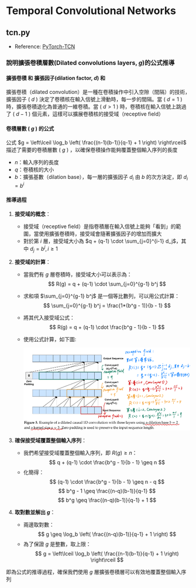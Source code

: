 # Temporal Convolutional Networks

## tcn.py
- Reference: [PyTorch-TCN](https://github.com/paul-krug/pytorch-tcn)

### 說明擴張卷積層數(Dilated convolutions layers, $g$)的公式推導

#### 擴張卷積 和 擴張因子(dilation factor, $d$) 和
擴張卷積（dilated convolution）是一種在卷積操作中引入空隙（間隔）的技術，擴張因子 ( $d$ ) 決定了卷積核在輸入信號上滑動時，每一步的間隔。當 ( $d = 1$ ) 時，擴張卷積退化為普通的一維卷積。當 ( $d > 1$ ) 時，卷積核在輸入信號上跳過了 ( $d-1$ ) 個元素，這樣可以擴展卷積核的接受域（receptive field）

#### 卷積層數 ( $g$ ) 的公式
公式 $g = \left\lceil \log_b \left( \frac{(n-1)(b-1)}{q-1} + 1 \right) \right\rceil$  描述了需要的卷積層數 ( $g$ ) ，以確保卷積操作能夠覆蓋整個輸入序列的長度

- $n$：輸入序列的長度
- $q$：卷積核的大小
- $b$：擴張基數（dilation base），每一層的擴張因子 $d_i$ 由 $b$ 的次方決定，即 $d_i = b^i$

#### 推導過程

1. **接受域的概念**：
   - 接受域（receptive field）是指卷積層在輸入信號上能夠「看到」的範圍，當使用擴張卷積時，接受域會隨著擴張因子的增加而擴大
   - 對於第 $i$ 層，接受域大小為 $q + (q-1) \cdot \sum_{j=0}^{i-1} d_j$，其中 $d_j = b^j, i \geq 1$

2. **接受域的計算**：
   - 當我們有 $g$ 層卷積時，接受域大小可以表示為：
     $$
     R(g) = q + (q-1) \cdot \sum_{j=0}^{g-1} b^j
     $$
   - 求和項 $\sum_{j=0}^{g-1} b^j$ 是一個等比數列，可以用公式計算：
     $$
     \sum_{j=0}^{g-1} b^j = \frac{1*(b^g - 1)}{b - 1}
     $$
   - 將其代入接受域公式：
     $$
     R(g) = q + (q-1) \cdot \frac{b^g - 1}{b - 1}
     $$
   - 使用公式計算，如下圖:
  
        ![dilation_convolution](dilation_convolution.png)

3. **確保接受域覆蓋整個輸入序列**：
   - 我們希望接受域覆蓋整個輸入序列，即 $R(g) \geq n$：
     $$
     q + (q-1) \cdot \frac{b^g - 1}{b - 1} \geq n
     $$
   - 化簡得：
     $$
     (q-1) \cdot \frac{b^g - 1}{b - 1} \geq n - q
     $$
     $$
     b^g - 1 \geq \frac{(n-q)(b-1)}{q-1}
     $$
     $$
     b^g \geq \frac{(n-q)(b-1)}{q-1} + 1
     $$

4. **取對數並解出 $g$**：
   - 兩邊取對數：
     $$
     g \geq \log_b \left( \frac{(n-q)(b-1)}{q-1} + 1 \right)
     $$
   - 為了保證 $g$ 是整數，取上限：
     $$
     g = \left\lceil \log_b \left( \frac{(n-1)(b-1)}{q-1} + 1 \right) \right\rceil
     $$

即為公式的推導過程，確保我們使用 $g$ 層擴張卷積層可以有效地覆蓋整個輸入序列

